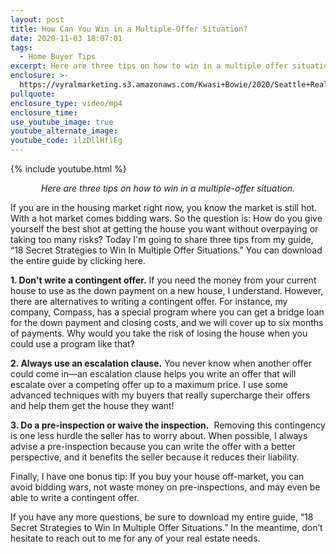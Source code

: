 ```yaml
---
layout: post
title: How Can You Win in a Multiple-Offer Situation?
date: 2020-11-03 18:07:01
tags:
  - Home Buyer Tips
excerpt: Here are three tips on how to win in a multiple offer situation.
enclosure: >-
  https://vyralmarketing.s3.amazonaws.com/Kwasi+Bowie/2020/Seattle+Real+Estate+Agent-+Winning+Multiple+Offer+Strategy.mp4
pullquote:
enclosure_type: video/mp4
enclosure_time:
use_youtube_image: true
youtube_alternate_image:
youtube_code: ilzDllHflEg
---
```


{% include youtube.html %}

<p style="text-align: center;"><em>Here are three tips on how to win in a multiple-offer situation.</em></p>

If you are in the housing market right now, you know the market is still hot. With a hot market comes bidding wars. So the question is: How do you give yourself the best shot at getting the house you want without overpaying or taking too many risks? Today I'm going to share three tips from my guide, “18 Secret Strategies to Win In Multiple Offer Situations.” You can download the entire guide by clicking here.

**1\. Don't write a contingent offer.** If you need the money from your current house to use as the down payment on a new house, I understand. However, there are alternatives to writing a contingent offer. For instance, my company, Compass, has a special program where you can get a bridge loan for the down payment and closing costs, and we will cover up to six months of payments. Why would you take the risk of losing the house when you could use a program like that?

**2\. Always use an escalation clause.** You never know when another offer could come in—an escalation clause helps you write an offer that will escalate over a competing offer up to a maximum price. I use some advanced techniques with my buyers that really supercharge their offers and help them get the house they want\!

**3\. Do a pre-inspection or waive the inspection.** &nbsp;Removing this contingency is one less hurdle the seller has to worry about. When possible, I always advise a pre-inspection because you can write the offer with a better perspective, and it benefits the seller because it reduces their liability.&nbsp;

Finally, I have one bonus tip: If you buy your house off-market, you can avoid bidding wars, not waste money on pre-inspections, and may even be able to write a contingent offer.&nbsp;

If you have any more questions, be sure to download my entire guide, “18 Secret Strategies to Win In Multiple Offer Situations.” In the meantime, don’t hesitate to reach out to me for any of your real estate needs.